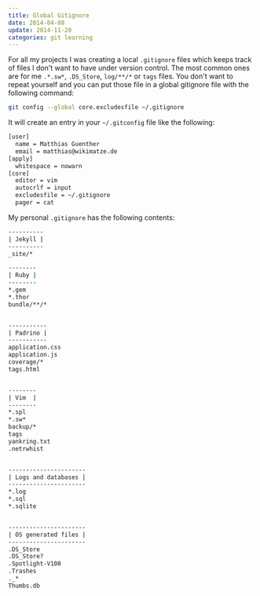 ```yaml
---
title: Global Gitignore
date: 2014-04-08
update: 2014-11-20
categories: git learning
---
```


For all my projects I was creating a local `.gitignore` files which keeps track of files I don't want to have under version control. The most common ones are for me `.*.sw*`, `.DS_Store`, `log/**/*` or `tags` files. You don't want to repeat yourself and you can put those file in a global gitignore file with the following command:


```bash
git config --global core.excludesfile ~/.gitignore
```


It will create an entry in your `~/.gitconfig` file like the following:


```bash
[user]
  name = Matthias Guenther
  email = matthias@wikimatze.de
[apply]
  whitespace = nowarn
[core]
  editor = vim
  autocrlf = input
  excludesfile = ~/.gitignore
  pager = cat
```


My personal `.gitignore` has the following contents:


```bash
----------
| Jekyll |
----------
_site/*

--------
| Ruby |
--------
*.gem
*.thor
bundle/**/*


-----------
| Padrino |
-----------
application.css
application.js
coverage/*
tags.html


--------
| Vim  |
--------
*.spl
*.sw*
backup/*
tags
yankring.txt
.netrwhist


----------------------
| Logs and databases |
----------------------
*.log
*.sql
*.sqlite


----------------------
| OS generated files |
----------------------
.DS_Store
.DS_Store?
.Spotlight-V100
.Trashes
._*
Thumbs.db
```

